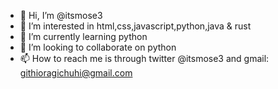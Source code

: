- 👋 Hi, I’m @itsmose3
- 👀 I’m interested in html,css,javascript,python,java & rust
- 🌱 I’m currently learning python
- 💞️ I’m looking to collaborate on python
- 📫 How to reach me is through twitter @itsmose3 and gmail: githioragichuhi@gmail.com

<!---
itsmose3/itsmose3 is a ✨ special ✨ repository because its `README.md` (this file) appears on your GitHub profile.
You can click the Preview link to take a look at your changes.
--->
